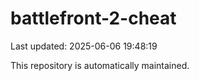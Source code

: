 # battlefront-2-cheat

Last updated: 2025-06-06 19:48:19

This repository is automatically maintained.
